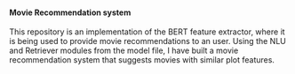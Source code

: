 #### Movie Recommendation system

This repository is an implementation of the BERT feature extractor, where it is being used to provide movie recommendations to an user.
Using the NLU and Retriever modules from the model file, I have built a movie recommendation system that suggests movies with similar plot features.
